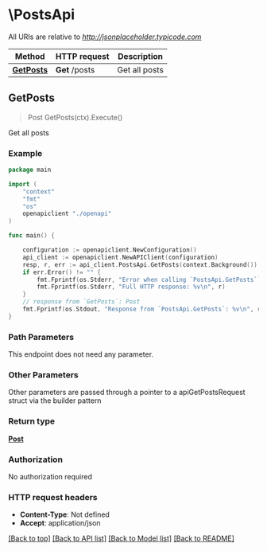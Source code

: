 # \PostsApi

All URIs are relative to *http://jsonplaceholder.typicode.com*

Method | HTTP request | Description
------------- | ------------- | -------------
[**GetPosts**](PostsApi.md#GetPosts) | **Get** /posts | Get all posts



## GetPosts

> Post GetPosts(ctx).Execute()

Get all posts



### Example

```go
package main

import (
    "context"
    "fmt"
    "os"
    openapiclient "./openapi"
)

func main() {

    configuration := openapiclient.NewConfiguration()
    api_client := openapiclient.NewAPIClient(configuration)
    resp, r, err := api_client.PostsApi.GetPosts(context.Background()).Execute()
    if err.Error() != "" {
        fmt.Fprintf(os.Stderr, "Error when calling `PostsApi.GetPosts``: %v\n", err)
        fmt.Fprintf(os.Stderr, "Full HTTP response: %v\n", r)
    }
    // response from `GetPosts`: Post
    fmt.Fprintf(os.Stdout, "Response from `PostsApi.GetPosts`: %v\n", resp)
}
```

### Path Parameters

This endpoint does not need any parameter.

### Other Parameters

Other parameters are passed through a pointer to a apiGetPostsRequest struct via the builder pattern


### Return type

[**Post**](Post.md)

### Authorization

No authorization required

### HTTP request headers

- **Content-Type**: Not defined
- **Accept**: application/json

[[Back to top]](#) [[Back to API list]](../README.md#documentation-for-api-endpoints)
[[Back to Model list]](../README.md#documentation-for-models)
[[Back to README]](../README.md)

